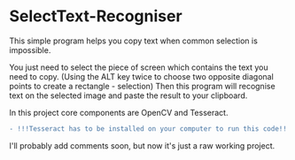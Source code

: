 # SelectText-Recogniser
This simple program helps you copy text when common selection is impossible.

You just need to select the piece of screen which contains the text you need to copy.
(Using the ALT key twice to choose two opposite diagonal points to create a rectangle - selection)
Then this program will recognise text on the selected image and paste the result to your clipboard.

In this project core components are OpenCV and Tesseract. 
```diff
- !!!Tesseract has to be installed on your computer to run this code!!!
```
I'll probably add comments soon, but now it's just a raw working project.
